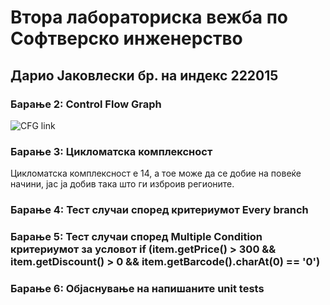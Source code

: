 <h1>Втора лабораториска вежба по Софтверско инженерство</h1>
<h2>Дарио Јаковлески бр. на индекс 222015</h2>

<h3>Барање 2: Control Flow Graph</h3>

![CFG link](https://github.com/dariyozz/SI_2024_lab2_222015/assets/134236483/d6e7af27-ae6f-4610-9c48-1d039f4dbe22)


<h3>Барање 3: Цикломатска комплексност</h3>
<p>Цикломатска комплексност е 14, а тое може да се добие на повеќе начини, јас ја добив така што ги изброив регионите.</p>

<h3>Барање 4: Тест случаи според критериумот Every branch</h3>

<h3>Барање 5: Тест случаи според Multiple Condition критериумот за условот
if (item.getPrice() > 300 && item.getDiscount() > 0 && item.getBarcode().charAt(0)
== '0')</h3>

<h3>Барање 6: Објаснување на напишаните unit tests</h3>


